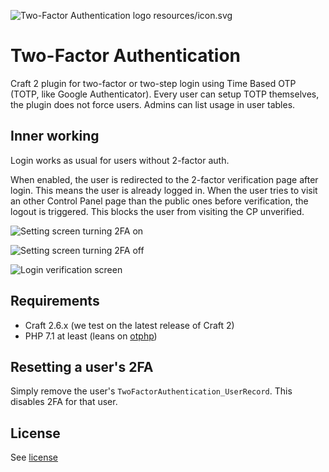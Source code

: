 ![Two-Factor Authentication logo](https://raw.githubusercontent.com/born05/craft-twofactorauthentication/master/resources/icon.svg)
resources/icon.svg

# Two-Factor Authentication

Craft 2 plugin for two-factor or two-step login using Time Based OTP (TOTP, like Google Authenticator).
Every user can setup TOTP themselves, the plugin does not force users. Admins can list usage in user tables.

## Inner working

Login works as usual for users without 2-factor auth.

When enabled, the user is redirected to the 2-factor verification page after login.
This means the user is already logged in. When the user tries to visit an other Control Panel page than the public ones before verification, the logout is triggered. This blocks the user from visiting the CP unverified.

![Setting screen turning 2FA on](https://raw.githubusercontent.com/born05/craft-twofactorauthentication/master/settings-turn-on.png)

![Setting screen turning 2FA off](https://raw.githubusercontent.com/born05/craft-twofactorauthentication/master/settings-turn-off.png)

![Login verification screen](https://raw.githubusercontent.com/born05/craft-twofactorauthentication/master/login-verification.png)

## Requirements

- Craft 2.6.x (we test on the latest release of Craft 2)
- PHP 7.1 at least (leans on [otphp](https://github.com/Spomky-Labs/otphp))

## Resetting a user's 2FA

Simply remove the user's `TwoFactorAuthentication_UserRecord`. This disables 2FA for that user.

## License

See [license](https://github.com/born05/craft-twofactorauthentication/blob/master/LICENSE)